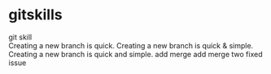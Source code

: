 # gitskills
git skill	
Creating a new branch is quick.
Creating a new branch is quick & simple.
Creating a new branch is quick and simple.
add merge
add merge two
fixed issue
